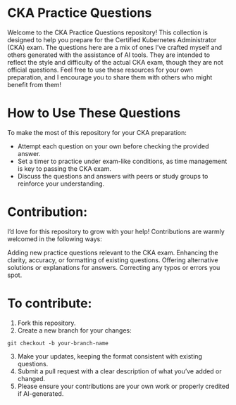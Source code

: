 # CKA Practice Questions
Welcome to the CKA Practice Questions repository! This collection is designed to help you prepare for the Certified Kubernetes Administrator (CKA) exam. The questions here are a mix of ones I’ve crafted myself and others generated with the assistance of AI tools. They are intended to reflect the style and difficulty of the actual CKA exam, though they are not official questions. Feel free to use these resources for your own preparation, and I encourage you to share them with others who might benefit from them!

# How to Use These Questions
To make the most of this repository for your CKA preparation:

- Attempt each question on your own before checking the provided answer.
- Set a timer to practice under exam-like conditions, as time management is key to passing the CKA exam.
- Discuss the questions and answers with peers or study groups to reinforce your understanding.

# Contribution:
I’d love for this repository to grow with your help! Contributions are warmly welcomed in the following ways:

Adding new practice questions relevant to the CKA exam.
Enhancing the clarity, accuracy, or formatting of existing questions.
Offering alternative solutions or explanations for answers.
Correcting any typos or errors you spot.

# To contribute:

1. Fork this repository.
2. Create a new branch for your changes:

`git checkout -b your-branch-name`

3. Make your updates, keeping the format consistent with existing questions.
4. Submit a pull request with a clear description of what you’ve added or changed.
5. Please ensure your contributions are your own work or properly credited if AI-generated.
